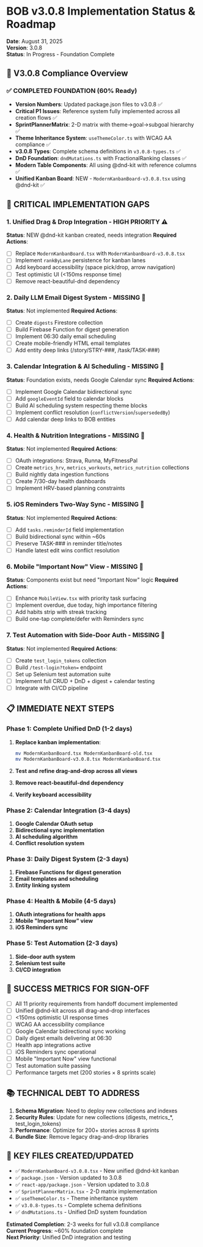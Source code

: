# BOB v3.0.8 Implementation Status & Roadmap

**Date**: August 31, 2025  
**Version**: 3.0.8  
**Status**: In Progress - Foundation Complete

## 🎯 **V3.0.8 Compliance Overview**

### ✅ **COMPLETED FOUNDATION** (60% Ready)
- **Version Numbers**: Updated package.json files to v3.0.8 ✅
- **Critical P1 Issues**: Reference system fully implemented across all creation flows ✅ 
- **SprintPlannerMatrix**: 2-D matrix with theme→goal→subgoal hierarchy ✅
- **Theme Inheritance System**: `useThemeColor.ts` with WCAG AA compliance ✅
- **v3.0.8 Types**: Complete schema definitions in `v3.0.8-types.ts` ✅
- **DnD Foundation**: `dndMutations.ts` with FractionalRanking classes ✅
- **Modern Table Components**: All using @dnd-kit with reference columns ✅
- **Unified Kanban Board**: NEW - `ModernKanbanBoard-v3.0.8.tsx` using @dnd-kit ✅

## 🔴 **CRITICAL IMPLEMENTATION GAPS** 

### 1. **Unified Drag & Drop Integration** - HIGH PRIORITY ⚠️
**Status**: NEW @dnd-kit kanban created, needs integration
**Required Actions**:
- [ ] Replace `ModernKanbanBoard.tsx` with `ModernKanbanBoard-v3.0.8.tsx`
- [ ] Implement `rankByLane` persistence for kanban lanes
- [ ] Add keyboard accessibility (space pick/drop, arrow navigation)
- [ ] Test optimistic UI (<150ms response time)
- [ ] Remove react-beautiful-dnd dependency

### 2. **Daily LLM Email Digest System** - MISSING 🚨
**Status**: Not implemented
**Required Actions**:
- [ ] Create `digests` Firestore collection
- [ ] Build Firebase Function for digest generation
- [ ] Implement 06:30 daily email scheduling
- [ ] Create mobile-friendly HTML email templates
- [ ] Add entity deep links (/story/STRY-###, /task/TASK-###)

### 3. **Calendar Integration & AI Scheduling** - MISSING 🚨
**Status**: Foundation exists, needs Google Calendar sync
**Required Actions**:
- [ ] Implement Google Calendar bidirectional sync
- [ ] Add `googleEventId` field to calendar blocks
- [ ] Build AI scheduling system respecting theme blocks
- [ ] Implement conflict resolution (`conflictVersion`/`supersededBy`)
- [ ] Add calendar deep links to BOB entities

### 4. **Health & Nutrition Integrations** - MISSING 🚨
**Status**: Not implemented
**Required Actions**:
- [ ] OAuth integrations: Strava, Runna, MyFitnessPal
- [ ] Create `metrics_hrv`, `metrics_workouts`, `metrics_nutrition` collections
- [ ] Build nightly data ingestion functions
- [ ] Create 7/30-day health dashboards
- [ ] Implement HRV-based planning constraints

### 5. **iOS Reminders Two-Way Sync** - MISSING 🚨
**Status**: Not implemented
**Required Actions**:
- [ ] Add `tasks.reminderId` field implementation
- [ ] Build bidirectional sync within ~60s
- [ ] Preserve TASK-### in reminder title/notes
- [ ] Handle latest edit wins conflict resolution

### 6. **Mobile "Important Now" View** - MISSING 🚨
**Status**: Components exist but need "Important Now" logic
**Required Actions**:
- [ ] Enhance `MobileView.tsx` with priority task surfacing
- [ ] Implement overdue, due today, high importance filtering
- [ ] Add habits strip with streak tracking
- [ ] Build one-tap complete/defer with Reminders sync

### 7. **Test Automation with Side-Door Auth** - MISSING 🚨
**Status**: Not implemented
**Required Actions**:
- [ ] Create `test_login_tokens` collection
- [ ] Build `/test-login?token=` endpoint
- [ ] Set up Selenium test automation suite
- [ ] Implement full CRUD + DnD + digest + calendar testing
- [ ] Integrate with CI/CD pipeline

## 📋 **IMMEDIATE NEXT STEPS** 

### Phase 1: Complete Unified DnD (1-2 days)
1. **Replace kanban implementation**:
   ```bash
   mv ModernKanbanBoard.tsx ModernKanbanBoard-old.tsx
   mv ModernKanbanBoard-v3.0.8.tsx ModernKanbanBoard.tsx
   ```

2. **Test and refine drag-and-drop across all views**
3. **Remove react-beautiful-dnd dependency**
4. **Verify keyboard accessibility**

### Phase 2: Calendar Integration (3-4 days)
1. **Google Calendar OAuth setup**
2. **Bidirectional sync implementation** 
3. **AI scheduling algorithm**
4. **Conflict resolution system**

### Phase 3: Daily Digest System (2-3 days)
1. **Firebase Functions for digest generation**
2. **Email templates and scheduling**
3. **Entity linking system**

### Phase 4: Health & Mobile (4-5 days)
1. **OAuth integrations for health apps**
2. **Mobile "Important Now" view**
3. **iOS Reminders sync**

### Phase 5: Test Automation (2-3 days)
1. **Side-door auth system**
2. **Selenium test suite**
3. **CI/CD integration**

## 🎯 **SUCCESS METRICS FOR SIGN-OFF**

- [ ] All 11 priority requirements from handoff document implemented
- [ ] Unified @dnd-kit across all drag-and-drop interfaces
- [ ] <150ms optimistic UI response times
- [ ] WCAG AA accessibility compliance
- [ ] Google Calendar bidirectional sync working
- [ ] Daily digest emails delivering at 06:30
- [ ] Health app integrations active
- [ ] iOS Reminders sync operational
- [ ] Mobile "Important Now" view functional
- [ ] Test automation suite passing
- [ ] Performance targets met (200 stories × 8 sprints scale)

## 📚 **TECHNICAL DEBT TO ADDRESS**

1. **Schema Migration**: Need to deploy new collections and indexes
2. **Security Rules**: Update for new collections (digests, metrics_*, test_login_tokens)
3. **Performance**: Optimize for 200+ stories across 8 sprints
4. **Bundle Size**: Remove legacy drag-and-drop libraries

## 🔗 **KEY FILES CREATED/UPDATED**

- ✅ `ModernKanbanBoard-v3.0.8.tsx` - New unified @dnd-kit kanban
- ✅ `package.json` - Version updated to 3.0.8
- ✅ `react-app/package.json` - Version updated to 3.0.8
- ✅ `SprintPlannerMatrix.tsx` - 2-D matrix implementation
- ✅ `useThemeColor.ts` - Theme inheritance system
- ✅ `v3.0.8-types.ts` - Complete schema definitions
- ✅ `dndMutations.ts` - Unified DnD system foundation

**Estimated Completion**: 2-3 weeks for full v3.0.8 compliance  
**Current Progress**: ~60% foundation complete  
**Next Priority**: Unified DnD integration and testing
